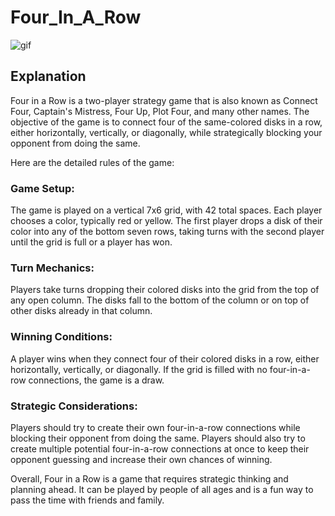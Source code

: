 # Four_In_A_Row
![gif](https://media.giphy.com/media/v1.Y2lkPTc5MGI3NjExODNiMmZmNGI2ZGI3MDBmZWZlMDUxYTdmNmVkYjRjZGVjYmJjMzI4NSZlcD12MV9pbnRlcm5hbF9naWZzX2dpZklkJmN0PWc/c7W7wTvlpx1byAsUzA/giphy.gif)  
    
## Explanation
Four in a Row is a two-player strategy game that is also known as Connect Four, Captain's Mistress, Four Up, Plot Four, and many other names. The objective of the game is to connect four of the same-colored disks in a row, either horizontally, vertically, or diagonally, while strategically blocking your opponent from doing the same.

Here are the detailed rules of the game:

### Game Setup:

The game is played on a vertical 7x6 grid, with 42 total spaces.
Each player chooses a color, typically red or yellow.
The first player drops a disk of their color into any of the bottom seven rows, taking turns with the second player until the grid is full or a player has won.    
    
### Turn Mechanics:    
    
Players take turns dropping their colored disks into the grid from the top of any open column.
The disks fall to the bottom of the column or on top of other disks already in that column.    
    
### Winning Conditions:    
    
A player wins when they connect four of their colored disks in a row, either horizontally, vertically, or diagonally.
If the grid is filled with no four-in-a-row connections, the game is a draw.    
    
### Strategic Considerations:    
    
Players should try to create their own four-in-a-row connections while blocking their opponent from doing the same.
Players should also try to create multiple potential four-in-a-row connections at once to keep their opponent guessing and increase their own chances of winning.    
    
Overall, Four in a Row is a game that requires strategic thinking and planning ahead. It can be played by people of all ages and is a fun way to pass the time with friends and family.


